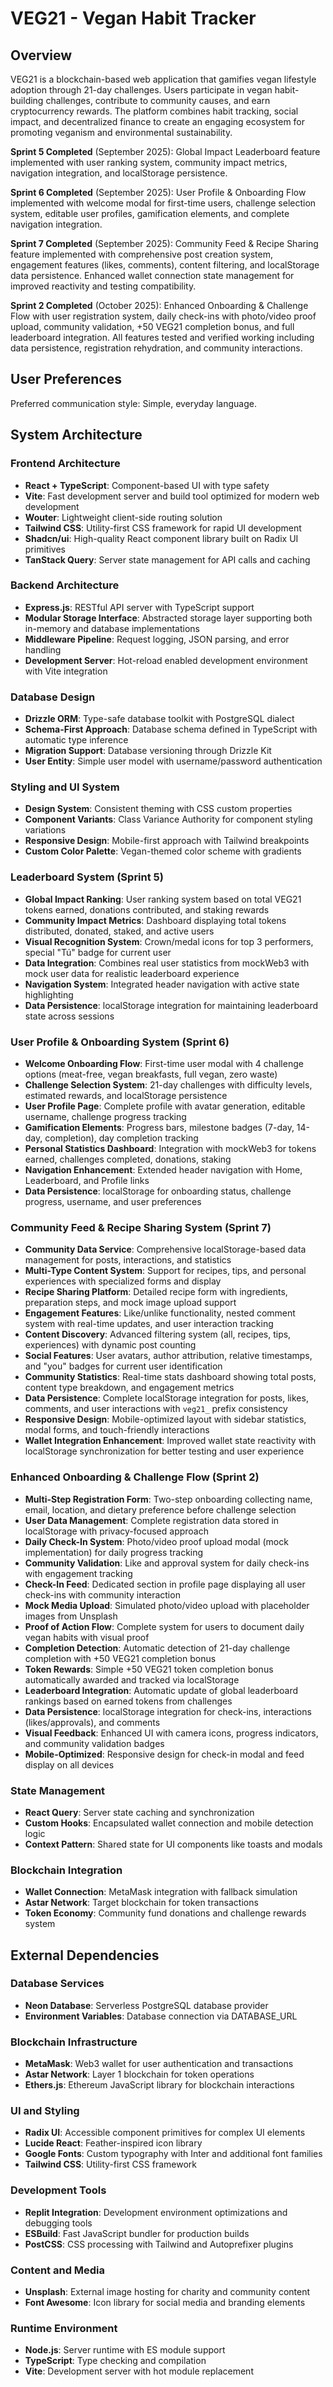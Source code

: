# VEG21 - Vegan Habit Tracker

## Overview

VEG21 is a blockchain-based web application that gamifies vegan lifestyle adoption through 21-day challenges. Users participate in vegan habit-building challenges, contribute to community causes, and earn cryptocurrency rewards. The platform combines habit tracking, social impact, and decentralized finance to create an engaging ecosystem for promoting veganism and environmental sustainability.

**Sprint 5 Completed** (September 2025): Global Impact Leaderboard feature implemented with user ranking system, community impact metrics, navigation integration, and localStorage persistence.

**Sprint 6 Completed** (September 2025): User Profile & Onboarding Flow implemented with welcome modal for first-time users, challenge selection system, editable user profiles, gamification elements, and complete navigation integration.

**Sprint 7 Completed** (September 2025): Community Feed & Recipe Sharing feature implemented with comprehensive post creation system, engagement features (likes, comments), content filtering, and localStorage data persistence. Enhanced wallet connection state management for improved reactivity and testing compatibility.

**Sprint 2 Completed** (October 2025): Enhanced Onboarding & Challenge Flow with user registration system, daily check-ins with photo/video proof upload, community validation, +50 VEG21 completion bonus, and full leaderboard integration. All features tested and verified working including data persistence, registration rehydration, and community interactions.

## User Preferences

Preferred communication style: Simple, everyday language.

## System Architecture

### Frontend Architecture
- **React + TypeScript**: Component-based UI with type safety
- **Vite**: Fast development server and build tool optimized for modern web development
- **Wouter**: Lightweight client-side routing solution
- **Tailwind CSS**: Utility-first CSS framework for rapid UI development
- **Shadcn/ui**: High-quality React component library built on Radix UI primitives
- **TanStack Query**: Server state management for API calls and caching

### Backend Architecture
- **Express.js**: RESTful API server with TypeScript support
- **Modular Storage Interface**: Abstracted storage layer supporting both in-memory and database implementations
- **Middleware Pipeline**: Request logging, JSON parsing, and error handling
- **Development Server**: Hot-reload enabled development environment with Vite integration

### Database Design
- **Drizzle ORM**: Type-safe database toolkit with PostgreSQL dialect
- **Schema-First Approach**: Database schema defined in TypeScript with automatic type inference
- **Migration Support**: Database versioning through Drizzle Kit
- **User Entity**: Simple user model with username/password authentication

### Styling and UI System
- **Design System**: Consistent theming with CSS custom properties
- **Component Variants**: Class Variance Authority for component styling variations
- **Responsive Design**: Mobile-first approach with Tailwind breakpoints
- **Custom Color Palette**: Vegan-themed color scheme with gradients

### Leaderboard System (Sprint 5)
- **Global Impact Ranking**: User ranking system based on total VEG21 tokens earned, donations contributed, and staking rewards
- **Community Impact Metrics**: Dashboard displaying total tokens distributed, donated, staked, and active users
- **Visual Recognition System**: Crown/medal icons for top 3 performers, special "Tú" badge for current user
- **Data Integration**: Combines real user statistics from mockWeb3 with mock user data for realistic leaderboard experience
- **Navigation System**: Integrated header navigation with active state highlighting
- **Data Persistence**: localStorage integration for maintaining leaderboard state across sessions

### User Profile & Onboarding System (Sprint 6)
- **Welcome Onboarding Flow**: First-time user modal with 4 challenge options (meat-free, vegan breakfasts, full vegan, zero waste)
- **Challenge Selection System**: 21-day challenges with difficulty levels, estimated rewards, and localStorage persistence
- **User Profile Page**: Complete profile with avatar generation, editable username, challenge progress tracking
- **Gamification Elements**: Progress bars, milestone badges (7-day, 14-day, completion), day completion tracking
- **Personal Statistics Dashboard**: Integration with mockWeb3 for tokens earned, challenges completed, donations, staking
- **Navigation Enhancement**: Extended header navigation with Home, Leaderboard, and Profile links
- **Data Persistence**: localStorage for onboarding status, challenge progress, username, and user preferences

### Community Feed & Recipe Sharing System (Sprint 7)
- **Community Data Service**: Comprehensive localStorage-based data management for posts, interactions, and statistics
- **Multi-Type Content System**: Support for recipes, tips, and personal experiences with specialized forms and display
- **Recipe Sharing Platform**: Detailed recipe form with ingredients, preparation steps, and mock image upload support
- **Engagement Features**: Like/unlike functionality, nested comment system with real-time updates, and user interaction tracking
- **Content Discovery**: Advanced filtering system (all, recipes, tips, experiences) with dynamic post counting
- **Social Features**: User avatars, author attribution, relative timestamps, and "you" badges for current user identification
- **Community Statistics**: Real-time stats dashboard showing total posts, content type breakdown, and engagement metrics
- **Data Persistence**: Complete localStorage integration for posts, likes, comments, and user interactions with `veg21_` prefix consistency
- **Responsive Design**: Mobile-optimized layout with sidebar statistics, modal forms, and touch-friendly interactions
- **Wallet Integration Enhancement**: Improved wallet state reactivity with localStorage synchronization for better testing and user experience

### Enhanced Onboarding & Challenge Flow (Sprint 2)
- **Multi-Step Registration Form**: Two-step onboarding collecting name, email, location, and dietary preference before challenge selection
- **User Data Management**: Complete registration data stored in localStorage with privacy-focused approach
- **Daily Check-In System**: Photo/video proof upload modal (mock implementation) for daily progress tracking
- **Community Validation**: Like and approval system for daily check-ins with engagement tracking
- **Check-In Feed**: Dedicated section in profile page displaying all user check-ins with community interaction
- **Mock Media Upload**: Simulated photo/video upload with placeholder images from Unsplash
- **Proof of Action Flow**: Complete system for users to document daily vegan habits with visual proof
- **Completion Detection**: Automatic detection of 21-day challenge completion with +50 VEG21 completion bonus
- **Token Rewards**: Simple +50 VEG21 token completion bonus automatically awarded and tracked via localStorage
- **Leaderboard Integration**: Automatic update of global leaderboard rankings based on earned tokens from challenges
- **Data Persistence**: localStorage integration for check-ins, interactions (likes/approvals), and comments
- **Visual Feedback**: Enhanced UI with camera icons, progress indicators, and community validation badges
- **Mobile-Optimized**: Responsive design for check-in modal and feed display on all devices

### State Management
- **React Query**: Server state caching and synchronization
- **Custom Hooks**: Encapsulated wallet connection and mobile detection logic
- **Context Pattern**: Shared state for UI components like toasts and modals

### Blockchain Integration
- **Wallet Connection**: MetaMask integration with fallback simulation
- **Astar Network**: Target blockchain for token transactions
- **Token Economy**: Community fund donations and challenge rewards system

## External Dependencies

### Database Services
- **Neon Database**: Serverless PostgreSQL database provider
- **Environment Variables**: Database connection via DATABASE_URL

### Blockchain Infrastructure
- **MetaMask**: Web3 wallet for user authentication and transactions
- **Astar Network**: Layer 1 blockchain for token operations
- **Ethers.js**: Ethereum JavaScript library for blockchain interactions

### UI and Styling
- **Radix UI**: Accessible component primitives for complex UI elements
- **Lucide React**: Feather-inspired icon library
- **Google Fonts**: Custom typography with Inter and additional font families
- **Tailwind CSS**: Utility-first CSS framework

### Development Tools
- **Replit Integration**: Development environment optimizations and debugging tools
- **ESBuild**: Fast JavaScript bundler for production builds
- **PostCSS**: CSS processing with Tailwind and Autoprefixer plugins

### Content and Media
- **Unsplash**: External image hosting for charity and community content
- **Font Awesome**: Icon library for social media and branding elements

### Runtime Environment
- **Node.js**: Server runtime with ES module support
- **TypeScript**: Type checking and compilation
- **Vite**: Development server with hot module replacement